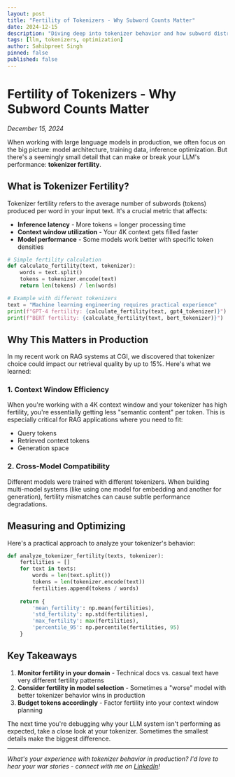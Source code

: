 ```yaml
---
layout: post
title: "Fertility of Tokenizers - Why Subword Counts Matter"
date: 2024-12-15
description: "Diving deep into tokenizer behavior and how subword distribution affects LLM performance in production systems."
tags: [llm, tokenizers, optimization]
author: Sahibpreet Singh
pinned: false
published: false
---
```


# Fertility of Tokenizers - Why Subword Counts Matter

*December 15, 2024*

When working with large language models in production, we often focus on the big picture: model architecture, training data, inference optimization. But there's a seemingly small detail that can make or break your LLM's performance: **tokenizer fertility**.

## What is Tokenizer Fertility?

Tokenizer fertility refers to the average number of subwords (tokens) produced per word in your input text. It's a crucial metric that affects:

- **Inference latency** - More tokens = longer processing time
- **Context window utilization** - Your 4K context gets filled faster
- **Model performance** - Some models work better with specific token densities

```python
# Simple fertility calculation
def calculate_fertility(text, tokenizer):
    words = text.split()
    tokens = tokenizer.encode(text)
    return len(tokens) / len(words)

# Example with different tokenizers
text = "Machine learning engineering requires practical experience"
print(f"GPT-4 fertility: {calculate_fertility(text, gpt4_tokenizer)}")
print(f"BERT fertility: {calculate_fertility(text, bert_tokenizer)}")
```

## Why This Matters in Production

In my recent work on RAG systems at CGI, we discovered that tokenizer choice could impact our retrieval quality by up to 15%. Here's what we learned:

### 1. Context Window Efficiency
When you're working with a 4K context window and your tokenizer has high fertility, you're essentially getting less "semantic content" per token. This is especially critical for RAG applications where you need to fit:
- Query tokens
- Retrieved context tokens  
- Generation space

### 2. Cross-Model Compatibility
Different models were trained with different tokenizers. When building multi-model systems (like using one model for embedding and another for generation), fertility mismatches can cause subtle performance degradations.

## Measuring and Optimizing

Here's a practical approach to analyze your tokenizer's behavior:

```python
def analyze_tokenizer_fertility(texts, tokenizer):
    fertilities = []
    for text in texts:
        words = len(text.split())
        tokens = len(tokenizer.encode(text))
        fertilities.append(tokens / words)
    
    return {
        'mean_fertility': np.mean(fertilities),
        'std_fertility': np.std(fertilities),
        'max_fertility': max(fertilities),
        'percentile_95': np.percentile(fertilities, 95)
    }
```

## Key Takeaways

1. **Monitor fertility in your domain** - Technical docs vs. casual text have very different fertility patterns
2. **Consider fertility in model selection** - Sometimes a "worse" model with better tokenizer behavior wins in production
3. **Budget tokens accordingly** - Factor fertility into your context window planning

The next time you're debugging why your LLM system isn't performing as expected, take a close look at your tokenizer. Sometimes the smallest details make the biggest difference.

---

*What's your experience with tokenizer behavior in production? I'd love to hear your war stories - connect with me on [LinkedIn](https://www.linkedin.com/in/sahibpreetsinghh/)!*
